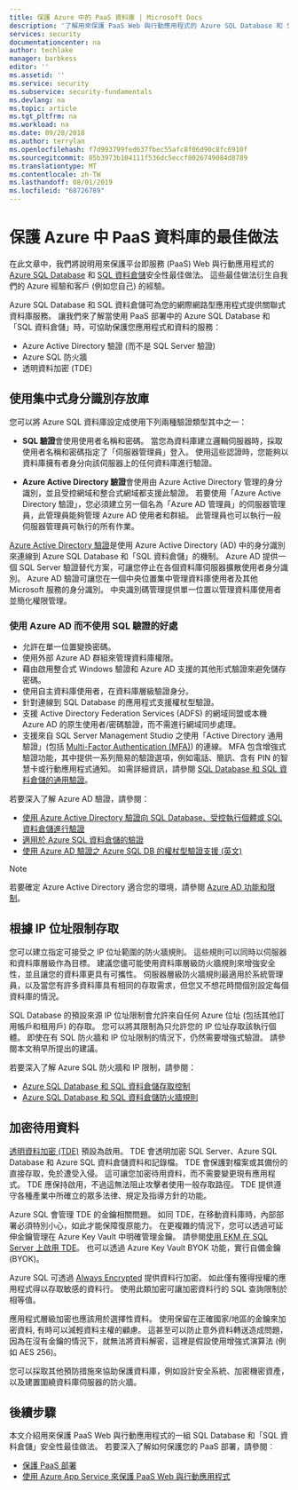 ```yaml
---
title: 保護 Azure 中的 PaaS 資料庫 | Microsoft Docs
description: '了解用來保護 PaaS Web 與行動應用程式的 Azure SQL Database 和 SQL 資料倉儲安全性最佳做法。 '
services: security
documentationcenter: na
author: techlake
manager: barbkess
editor: ''
ms.assetid: ''
ms.service: security
ms.subservice: security-fundamentals
ms.devlang: na
ms.topic: article
ms.tgt_pltfrm: na
ms.workload: na
ms.date: 09/28/2018
ms.author: terrylan
ms.openlocfilehash: f7d993799fed637fbec55afc8f06d90c8fc6910f
ms.sourcegitcommit: 85b3973b104111f536dc5eccf8026749084d8789
ms.translationtype: MT
ms.contentlocale: zh-TW
ms.lasthandoff: 08/01/2019
ms.locfileid: "68726789"
---
```

# <a name="best-practices-for-securing-paas-databases-in-azure"></a>保護 Azure 中 PaaS 資料庫的最佳做法

在此文章中，我們將說明用來保護平台即服務 (PaaS) Web 與行動應用程式的 [Azure SQL Database](../../sql-database/sql-database-technical-overview.md) 和 [SQL 資料倉儲](../../sql-data-warehouse/sql-data-warehouse-overview-what-is.md)安全性最佳做法。 這些最佳做法衍生自我們的 Azure 經驗和客戶 (例如您自己) 的經驗。

Azure SQL Database 和 SQL 資料倉儲可為您的網際網路型應用程式提供關聯式資料庫服務。 讓我們來了解當使用 PaaS 部署中的 Azure SQL Database 和「SQL 資料倉儲」時，可協助保護您應用程式和資料的服務：

- Azure Active Directory 驗證 (而不是 SQL Server 驗證)
- Azure SQL 防火牆
- 透明資料加密 (TDE)

## <a name="use-a-centralized-identity-repository"></a>使用集中式身分識別存放庫
您可以將 Azure SQL 資料庫設定成使用下列兩種驗證類型其中之一：

- **SQL 驗證**會使用使用者名稱和密碼。 當您為資料庫建立邏輯伺服器時，採取使用者名稱和密碼指定了「伺服器管理員」登入。 使用這些認證時，您能夠以資料庫擁有者身分向該伺服器上的任何資料庫進行驗證。

- **Azure Active Directory 驗證**會使用由 Azure Active Directory 管理的身分識別，並且受控網域和整合式網域都支援此驗證。 若要使用「Azure Active Directory 驗證」，您必須建立另一個名為「Azure AD 管理員」的伺服器管理員，此管理員能夠管理 Azure AD 使用者和群組。 此管理員也可以執行一般伺服器管理員可執行的所有作業。

[Azure Active Directory 驗證](../../active-directory/develop/authentication-scenarios.md)是使用 Azure Active Directory (AD) 中的身分識別來連線到 Azure SQL Database 和「SQL 資料倉儲」的機制。 Azure AD 提供一個 SQL Server 驗證替代方案，可讓您停止在各個資料庫伺服器擴散使用者身分識別。 Azure AD 驗證可讓您在一個中央位置集中管理資料庫使用者及其他 Microsoft 服務的身分識別。 中央識別碼管理提供單一位置以管理資料庫使用者並簡化權限管理。  

### <a name="benefits-of-using-azure-ad-instead-of-sql-authentication"></a>使用 Azure AD 而不使用 SQL 驗證的好處
- 允許在單一位置變換密碼。
- 使用外部 Azure AD 群組來管理資料庫權限。
- 藉由啟用整合式 Windows 驗證和 Azure AD 支援的其他形式驗證來避免儲存密碼。
- 使用自主資料庫使用者，在資料庫層級驗證身分。
- 針對連線到 SQL Database 的應用程式支援權杖型驗證。
- 支援 Active Directory Federation Services (ADFS) 的網域同盟或本機 Azure AD 的原生使用者/密碼驗證，而不需進行網域同步處理。
- 支援來自 SQL Server Management Studio 之使用「Active Directory 通用驗證」(包括 [Multi-Factor Authentication (MFA)](/azure/active-directory/authentication/multi-factor-authentication)) 的連線。 MFA 包含增強式驗證功能，其中提供一系列簡易的驗證選項，例如電話、簡訊、含有 PIN 的智慧卡或行動應用程式通知。 如需詳細資訊，請參閱 [SQL Database 和 SQL 資料倉儲的通用驗證](../../sql-database/sql-database-ssms-mfa-authentication.md)。

若要深入了解 Azure AD 驗證，請參閱：

- [使用 Azure Active Directory 驗證向 SQL Database、受控執行個體或 SQL 資料倉儲進行驗證](../../sql-database/sql-database-aad-authentication.md)
- [適用於 Azure SQL 資料倉儲的驗證](../../sql-data-warehouse/sql-data-warehouse-authentication.md)
- [使用 Azure AD 驗證之 Azure SQL DB 的權杖型驗證支援 (英文)](../../sql-database/sql-database-aad-authentication.md)

> [!NOTE]
> 若要確定 Azure Active Directory 適合您的環境，請參閱 [Azure AD 功能和限制](../../sql-database/sql-database-aad-authentication.md#azure-ad-features-and-limitations)。
>
>

## <a name="restrict-access-based-on-ip-address"></a>根據 IP 位址限制存取
您可以建立指定可接受之 IP 位址範圍的防火牆規則。 這些規則可以同時以伺服器和資料庫層級作為目標。 建議您儘可能使用資料庫層級防火牆規則來增強安全性，並且讓您的資料庫更具有可攜性。 伺服器層級防火牆規則最適用於系統管理員，以及當您有許多資料庫具有相同的存取需求，但您又不想花時間個別設定每個資料庫的情況。

SQL Database 的預設來源 IP 位址限制會允許來自任何 Azure 位址 (包括其他訂用帳戶和租用戶) 的存取。 您可以將其限制為只允許您的 IP 位址存取該執行個體。 即使在有 SQL 防火牆和 IP 位址限制的情況下，仍然需要增強式驗證。 請參閱本文稍早所提出的建議。

若要深入了解 Azure SQL 防火牆和 IP 限制，請參閱：

- [Azure SQL Database 和 SQL 資料倉儲存取控制](../../sql-database/sql-database-control-access.md)
- [Azure SQL Database 和 SQL 資料倉儲防火牆規則](../../sql-database/sql-database-firewall-configure.md)


## <a name="encrypt-data-at-rest"></a>加密待用資料
[透明資料加密 (TDE)](/sql/relational-databases/security/encryption/transparent-data-encryption) 預設為啟用。 TDE 會透明加密 SQL Server、Azure SQL Database 和 Azure SQL 資料倉儲資料和記錄檔。 TDE 會保護對檔案或其備份的直接存取，免於遭受入侵。 這可讓您加密待用資料，而不需要變更現有應用程式。 TDE 應保持啟用，不過這無法阻止攻擊者使用一般存取路徑。 TDE 提供遵守各種產業中所確立的眾多法律、規定及指導方針的功能。

Azure SQL 會管理 TDE 的金鑰相關問題。 如同 TDE，在移動資料庫時，內部部署必須特別小心，如此才能保障復原能力。 在更複雜的情況下，您可以透過可延伸金鑰管理在 Azure Key Vault 中明確管理金鑰。 請參閱[使用 EKM 在 SQL Server 上啟用 TDE](/sql/relational-databases/security/encryption/enable-tde-on-sql-server-using-ekm)。 也可以透過 Azure Key Vault BYOK 功能，實行自備金鑰 (BYOK)。

Azure SQL 可透過 [Always Encrypted](/sql/relational-databases/security/encryption/always-encrypted-database-engine) 提供資料行加密。 如此僅有獲得授權的應用程式得以存取敏感的資料行。 使用此類加密可讓加密資料行的 SQL 查詢限制於相等值。

應用程式層級加密也應該用於選擇性資料。 使用保留在正確國家/地區的金鑰來加密資料, 有時可以減輕資料主權的顧慮。 這甚至可以防止意外資料轉送造成問題，因為在沒有金鑰的情況下，就無法將資料解密，這裡是假設使用增強式演算法 (例如 AES 256)。

您可以採取其他預防措施來協助保護資料庫，例如設計安全系統、加密機密資產，以及建置圍繞資料庫伺服器的防火牆。

## <a name="next-steps"></a>後續步驟
本文介紹用來保護 PaaS Web 與行動應用程式的一組 SQL Database 和「SQL 資料倉儲」安全性最佳做法。 若要深入了解如何保護您的 PaaS 部署，請參閱︰

- [保護 PaaS 部署](paas-deployments.md)
- [使用 Azure App Service 來保護 PaaS Web 與行動應用程式](paas-applications-using-app-services.md)
